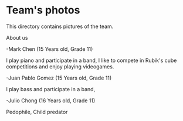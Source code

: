 Team's photos
====

This directory contains pictures of the team.

About us

-Mark Chen (15 Years old, Grade 11)

I play piano and participate in a band, I like to compete in Rubik's cube competitions and enjoy playing videogames.

-Juan Pablo Gomez (15 Years old, Grade 11)

I play bass and participate in a band, 

-Julio Chong (16 Years old, Grade 11)

Pedophile, Child predator
